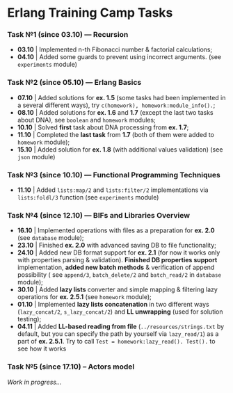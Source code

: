 # Erlang Training Camp Tasks

### Task №1 (since 03.10) — Recursion

* **03.10** | Implemented n-th Fibonacci number & factorial calculations;
* **04.10** | Added some guards to prevent using incorrect arguments. (see `experiments` module)

### Task №2 (since 05.10) — Erlang Basics

* **07.10** | Added solutions for **ex. 1.5** (some tasks had been implemented in a several different ways), try 
`c(homework), homework:module_info().`;
* **08.10** | Added solutions for **ex. 1.6** and **1.7** (except the last two tasks about DNA), see `boolean` and 
`homework` modules;
* **10.10** | Solved **first** task about DNA processing from **ex. 1.7**;
* **11.10** | Completed the **last task** from **1.7** (both of them were added to `homework` module);
* **15.10** | Added solution for **ex. 1.8** (with additional values validation) (see `json` module)
   
### Task №3 (since 10.10) — Functional Programming Techniques

* **11.10** | Added `lists:map/2` and `lists:filter/2` implementations via `lists:foldl/3` function (see `experiments` 
module)

### Task №4 (since 12.10) — BIFs and Libraries Overview

* **16.10** | Implemented operations with files as a preparation for **ex. 2.0** (see `database` module);
* **23.10** | Finished **ex. 2.0** with advanced saving DB to file functionality;
* **24.10** | Added new DB format support for **ex. 2.1** (for now it works only with properties parsing & validation).
**Finished DB properties support** implementation, **added new batch methods** & verification of append possibility (
see `append/3`, `batch_delete/2` and `batch_read/2` in `database` module);
* **30.10** | Added **lazy lists** converter and simple mapping & filtering lazy operations for **ex. 2.5.1** 
(see `homework` module);
* **01.10** | Implemented **lazy lists concatenation** in two different ways (`lazy_concat/2`, `s_lazy_concat/2`) 
and **LL unwrapping** (used for solution testing);
* **04.11** | Added **LL-based reading from file** (`../resources/strings.txt` by default, but you can specify the path 
by yourself via `lazy_read/1`) as a part of **ex. 2.5.1**. Try to call `Test = homework:lazy_read(). Test().` to see 
how it works

### Task №5 (since 17.10) – Actors model 

_Work in progress..._